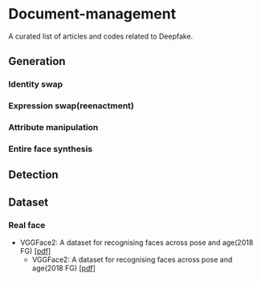 # Document-management
A curated list of articles and codes related to Deepfake.
## Generation
### Identity swap
### Expression swap(reenactment)
### Attribute manipulation
### Entire face synthesis

## Detection

## Dataset
### Real face
* VGGFace2: A dataset for recognising faces across pose and age(2018 FG) [[pdf](https://arxiv.org/pdf/1710.08092.pdf)]
    - VGGFace2: A dataset for recognising faces across pose and age(2018 FG) [[pdf](https://arxiv.org/pdf/1710.08092.pdf)]
